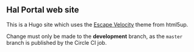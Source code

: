 ## Hal Portal web site

This is a Hugo site which uses the [Escape Velocity](https://html5up.net/escape-velocity) theme from html5up.

Change must only be made to the **development** branch, as the `master` branch is published by the Circle CI job.
